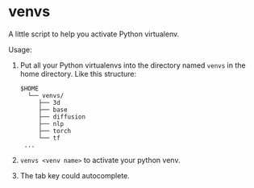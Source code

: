 # venvs
A little script to help you activate Python virtualenv.

Usage: 
1. Put all your Python virtualenvs into the directory named `venvs` in the home directory.
   Like this structure:
   ```
   $HOME
     └── venvs/
        ├── 3d
        ├── base
        ├── diffusion
        ├── nlp
        ├── torch
        └── tf
    ...
   ```

2. `venvs <venv name>` to activate your python venv.
3. The tab key could autocomplete.


